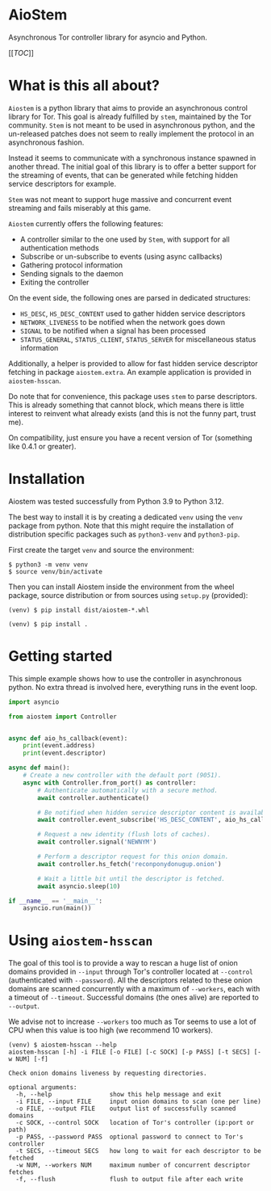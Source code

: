 AioStem
=======

Asynchronous Tor controller library for asyncio and Python.

[[_TOC_]]


# What is this all about?

`Aiostem` is a python library that aims to provide an asynchronous control library
for Tor. This goal is already fulfilled by `stem`, maintained by the Tor community.
`Stem` is not meant to be used in asynchronous python, and the un-released patches
does not seem to really implement the protocol in an asynchronous fashion.

Instead it seems to communicate with a synchronous instance spawned in another thread.
The initial goal of this library is to offer a better support for the streaming of events,
that can be generated while fetching hidden service descriptors for example.

`Stem` was not meant to support huge massive and concurrent event streaming and fails
miserably at this game.

`Aiostem` currently offers the following features:
* A controller similar to the one used by `Stem`, with support for all authentication methods
* Subscribe or un-subscribe to events (using async callbacks)
* Gathering protocol information
* Sending signals to the daemon
* Exiting the controller

On the event side, the following ones are parsed in dedicated structures:
* `HS_DESC`, `HS_DESC_CONTENT` used to gather hidden service descriptors
* `NETWORK_LIVENESS` to be notified when the network goes down
* `SIGNAL` to be notified when a signal has been processed
* `STATUS_GENERAL`, `STATUS_CLIENT`, `STATUS_SERVER` for miscellaneous status information

Additionally, a helper is provided to allow for fast hidden service descriptor fetching in
package `aiostem.extra`. An example application is provided in `aiostem-hsscan`.

Do note that for convenience, this package uses `stem` to parse descriptors.
This is already something that cannot block, which means there is little interest to reinvent
what already exists (and this is not the funny part, trust me).

On compatibility, just ensure you have a recent version of Tor (something like 0.4.1 or greater).


# Installation

Aiostem was tested successfully from Python 3.9 to Python 3.12.

The best way to install it is by creating a dedicated `venv` using the `venv` package from python.
Note that this might require the installation of distribution specific packages such as
`python3-venv` and `python3-pip`.

First create the target `venv` and source the environment:
```console
$ python3 -m venv venv
$ source venv/bin/activate
```

Then you can install Aiostem inside the environment from the wheel package, source distribution
or from sources using `setup.py` (provided):

```console
(venv) $ pip install dist/aiostem-*.whl
```

```console
(venv) $ pip install .
```

# Getting started

This simple example shows how to use the controller in asynchronous python.
No extra thread is involved here, everything runs in the event loop.

```python
import asyncio

from aiostem import Controller


async def aio_hs_callback(event):
    print(event.address)
    print(event.descriptor)

async def main():
    # Create a new controller with the default port (9051).
    async with Controller.from_port() as controller:
        # Authenticate automatically with a secure method.
        await controller.authenticate()

        # Be notified when hidden service descriptor content is available.
        await controller.event_subscribe('HS_DESC_CONTENT', aio_hs_callback)

        # Request a new identity (flush lots of caches).
        await controller.signal('NEWNYM')

        # Perform a descriptor request for this onion domain.
        await controller.hs_fetch('reconponydonugup.onion')

        # Wait a little bit until the descriptor is fetched.
        await asyncio.sleep(10)

if __name__ == '__main__':
    asyncio.run(main())
```


# Using `aiostem-hsscan`

The goal of this tool is to provide a way to rescan a huge list of onion domains provided
in `--input` through Tor's controller located at `--control` (authenticated with `--password`).
All the descriptors related to these onion domains are scanned concurrently with a maximum
of `--workers`, each with a timeout of `--timeout`. Successful domains (the ones alive) are
reported to `--output`.

We advise not to increase `--workers` too much as Tor seems to use a lot of CPU when this
value is too high (we recommend 10 workers).

```console
(venv) $ aiostem-hsscan --help
aiostem-hsscan [-h] -i FILE [-o FILE] [-c SOCK] [-p PASS] [-t SECS] [-w NUM] [-f]

Check onion domains liveness by requesting directories.

optional arguments:
  -h, --help                show this help message and exit
  -i FILE, --input FILE     input onion domains to scan (one per line)
  -o FILE, --output FILE    output list of successfully scanned domains
  -c SOCK, --control SOCK   location of Tor's controller (ip:port or path)
  -p PASS, --password PASS  optional password to connect to Tor's controller
  -t SECS, --timeout SECS   how long to wait for each descriptor to be fetched
  -w NUM, --workers NUM     maximum number of concurrent descriptor fetches
  -f, --flush               flush to output file after each write
```
